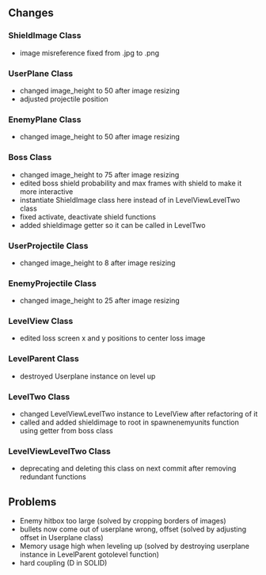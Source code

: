 ## Changes

### ShieldImage Class
- image misreference fixed from .jpg to .png

### UserPlane Class
- changed image_height to 50 after image resizing
- adjusted projectile position

### EnemyPlane Class
- changed image_height to 50 after image resizing

### Boss Class
- changed image_height to 75 after image resizing
- edited boss shield probability and max frames with shield to make it more interactive
- instantiate ShieldImage class here instead of in LevelViewLevelTwo class
- fixed activate, deactivate shield functions
- added shieldimage getter so it can be called in LevelTwo

### UserProjectile Class
- changed image_height to 8 after image resizing

### EnemyProjectile Class
- changed image_height to 25 after image resizing

### LevelView Class
- edited loss screen x and y positions to center loss image

### LevelParent Class
- destroyed Userplane instance on level up

### LevelTwo Class
- changed LevelViewLevelTwo instance to LevelView after refactoring of it
- called and added shieldimage to root in spawnenemyunits function using getter from boss class

### LevelViewLevelTwo Class
- deprecating and deleting this class on next commit after removing redundant functions

  

## Problems
- Enemy hitbox too large (solved by cropping borders of images)
- bullets now come out of userplane wrong, offset (solved by adjusting offset in Userplane class)
- Memory usage high when leveling up (solved by destroying userplane instance in LevelParent gotolevel function)
- hard coupling (D in SOLID)
